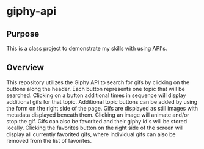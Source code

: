 # giphy-api

## Purpose
This is a class project to demonstrate my skills with using API's. 

## Overview
This repository utilizes the Giphy API to search for gifs by clicking on the buttons along the header. Each button represents one topic that will be searched. Clicking on a button additional times in sequence will display additional gifs for that topic. Additional topic buttons can be added by using the form on the right side of the page. Gifs are displayed as still images with metadata displayed beneath them. Clicking an image will animate and/or stop the gif. Gifs can also be favorited and their giphy id's will be stored locally. Clicking the favorites button on the right side of the screen will display all currently favorited gifs, where individual gifs can also be removed from the list of favorites.